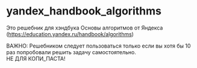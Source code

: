 # yandex_handbook_algorithms
Это решебник для хэндбука Основы алгоритмов от Яндекса (https://education.yandex.ru/handbook/algorithms)

ВАЖНО: Решебником следует пользоваться только если вы хотя бы 10 раз попробовали решить задачу самостоятельно.  
НЕ ДЛЯ КОПИ_ПАСТА!
